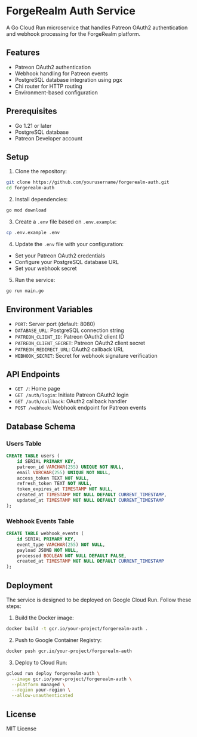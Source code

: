 # ForgeRealm Auth Service

A Go Cloud Run microservice that handles Patreon OAuth2 authentication and webhook processing for the ForgeRealm platform.

## Features

- Patreon OAuth2 authentication
- Webhook handling for Patreon events
- PostgreSQL database integration using pgx
- Chi router for HTTP routing
- Environment-based configuration

## Prerequisites

- Go 1.21 or later
- PostgreSQL database
- Patreon Developer account

## Setup

1. Clone the repository:
```bash
git clone https://github.com/yourusername/forgerealm-auth.git
cd forgerealm-auth
```

2. Install dependencies:
```bash
go mod download
```

3. Create a `.env` file based on `.env.example`:
```bash
cp .env.example .env
```

4. Update the `.env` file with your configuration:
- Set your Patreon OAuth2 credentials
- Configure your PostgreSQL database URL
- Set your webhook secret

5. Run the service:
```bash
go run main.go
```

## Environment Variables

- `PORT`: Server port (default: 8080)
- `DATABASE_URL`: PostgreSQL connection string
- `PATREON_CLIENT_ID`: Patreon OAuth2 client ID
- `PATREON_CLIENT_SECRET`: Patreon OAuth2 client secret
- `PATREON_REDIRECT_URL`: OAuth2 callback URL
- `WEBHOOK_SECRET`: Secret for webhook signature verification

## API Endpoints

- `GET /`: Home page
- `GET /auth/login`: Initiate Patreon OAuth2 login
- `GET /auth/callback`: OAuth2 callback handler
- `POST /webhook`: Webhook endpoint for Patreon events

## Database Schema

### Users Table
```sql
CREATE TABLE users (
    id SERIAL PRIMARY KEY,
    patreon_id VARCHAR(255) UNIQUE NOT NULL,
    email VARCHAR(255) UNIQUE NOT NULL,
    access_token TEXT NOT NULL,
    refresh_token TEXT NOT NULL,
    token_expires_at TIMESTAMP NOT NULL,
    created_at TIMESTAMP NOT NULL DEFAULT CURRENT_TIMESTAMP,
    updated_at TIMESTAMP NOT NULL DEFAULT CURRENT_TIMESTAMP
);
```

### Webhook Events Table
```sql
CREATE TABLE webhook_events (
    id SERIAL PRIMARY KEY,
    event_type VARCHAR(255) NOT NULL,
    payload JSONB NOT NULL,
    processed BOOLEAN NOT NULL DEFAULT FALSE,
    created_at TIMESTAMP NOT NULL DEFAULT CURRENT_TIMESTAMP
);
```

## Deployment

The service is designed to be deployed on Google Cloud Run. Follow these steps:

1. Build the Docker image:
```bash
docker build -t gcr.io/your-project/forgerealm-auth .
```

2. Push to Google Container Registry:
```bash
docker push gcr.io/your-project/forgerealm-auth
```

3. Deploy to Cloud Run:
```bash
gcloud run deploy forgerealm-auth \
  --image gcr.io/your-project/forgerealm-auth \
  --platform managed \
  --region your-region \
  --allow-unauthenticated
```

## License

MIT License 
